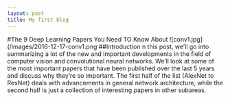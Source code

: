 ```yaml
---
layout: post
title: My first blog
---
```

#The 9 Deep Learning Papers You Need TO Know About
![conv1.jpg](/images/2016-12-17-conv1.png
##Introduction
n this post, we’ll go into summarizing a lot of the new and important developments in the field of computer vision and convolutional neural networks. We’ll look at some of the most important papers that have been published over the last 5 years and discuss why they’re so important.  The first half of the list (AlexNet to ResNet) deals with advancements in general network architecture, while the second half is just a collection of interesting papers in other subareas. 

